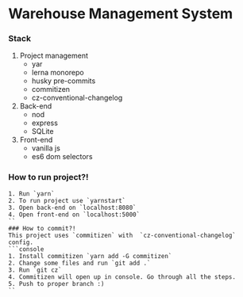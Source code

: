 # Warehouse Management System
### Stack
1. Project management
	- yar
	- lerna monorepo
	- husky pre-commits
	- commitizen
	- cz-conventional-changelog
2. Back-end
	- nod
	- express
	- SQLite
3. Front-end
	- vanilla js
	- es6 dom selectors
### How to run project?!
```console
1. Run `yarn`
2. To run project use `yarnstart`
3. Open back-end on `localhost:8080`
4. Open front-end on `localhost:5000`
``
### How to commit?!
This project uses `commitizen` with  `cz-conventional-changelog` config. 
```console
1. Install commitizen `yarn add -G commitizen`
2. Change some files and run `git add .`
3. Run `git cz`
4. Commitizen will open up in console. Go through all the steps.
5. Push to proper branch :)
``
